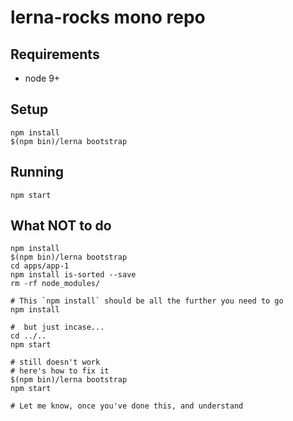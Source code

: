 # lerna-rocks mono repo

## Requirements

- node 9+

## Setup

```shell
npm install
$(npm bin)/lerna bootstrap
```

## Running
```shell
npm start
```

## What NOT to do

```shell
npm install
$(npm bin)/lerna bootstrap
cd apps/app-1
npm install is-sorted --save
rm -rf node_modules/

# This `npm install` should be all the further you need to go
npm install

#  but just incase...
cd ../..
npm start

# still doesn't work
# here's how to fix it
$(npm bin)/lerna bootstrap
npm start

# Let me know, once you've done this, and understand
```
